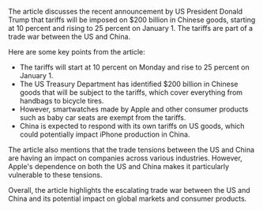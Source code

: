 The article discusses the recent announcement by US President Donald Trump that tariffs will be imposed on $200 billion in Chinese goods, starting at 10 percent and rising to 25 percent on January 1. The tariffs are part of a trade war between the US and China.

Here are some key points from the article:

* The tariffs will start at 10 percent on Monday and rise to 25 percent on January 1.
* The US Treasury Department has identified $200 billion in Chinese goods that will be subject to the tariffs, which cover everything from handbags to bicycle tires.
* However, smartwatches made by Apple and other consumer products such as baby car seats are exempt from the tariffs.
* China is expected to respond with its own tariffs on US goods, which could potentially impact iPhone production in China.

The article also mentions that the trade tensions between the US and China are having an impact on companies across various industries. However, Apple's dependence on both the US and China makes it particularly vulnerable to these tensions.

Overall, the article highlights the escalating trade war between the US and China and its potential impact on global markets and consumer products.